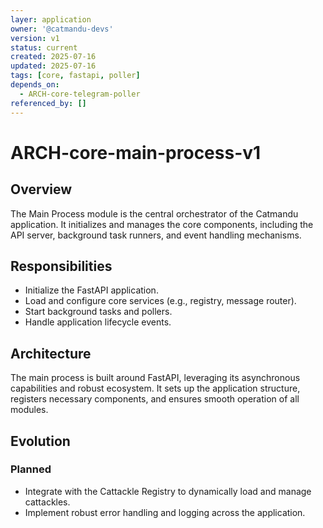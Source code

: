 ```yaml
---
layer: application
owner: '@catmandu-devs'
version: v1
status: current
created: 2025-07-16
updated: 2025-07-16
tags: [core, fastapi, poller]
depends_on:
  - ARCH-core-telegram-poller
referenced_by: []
---
```

# ARCH-core-main-process-v1

## Overview
The Main Process module is the central orchestrator of the Catmandu application. It initializes and manages the core components, including the API server, background task runners, and event handling mechanisms.

## Responsibilities
- Initialize the FastAPI application.
- Load and configure core services (e.g., registry, message router).
- Start background tasks and pollers.
- Handle application lifecycle events.

## Architecture
The main process is built around FastAPI, leveraging its asynchronous capabilities and robust ecosystem. It sets up the application structure, registers necessary components, and ensures smooth operation of all modules.

## Evolution
### Planned
- Integrate with the Cattackle Registry to dynamically load and manage cattackles.
- Implement robust error handling and logging across the application.
